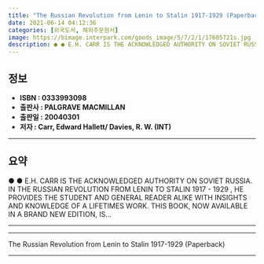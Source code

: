 ```yaml
---
title: "The Russian Revolution from Lenin to Stalin 1917-1929 (Paperback)"
date: 2021-06-14 04:12:36
categories: [외국도서, 해외주문원서]
image: https://bimage.interpark.com/goods_image/5/7/2/1/17605721s.jpg
description: ● ● E.H. CARR IS THE ACKNOWLEDGED AUTHORITY ON SOVIET RUSSIA. IN THE RUSSIAN REVOLUTION FROM LENIN TO STALIN 1917 - 1929 , HE PROVIDES THE STUDENT AND GENERAL
---
```


## **정보**

- **ISBN : 0333993098**
- **출판사 : PALGRAVE MACMILLAN**
- **출판일 : 20040301**
- **저자 : Carr, Edward Hallett/ Davies, R. W. (INT)**

------



## **요약**

●  ●  E.H. CARR IS THE ACKNOWLEDGED AUTHORITY ON SOVIET RUSSIA. IN THE RUSSIAN REVOLUTION FROM LENIN TO STALIN 1917 - 1929 , HE PROVIDES THE STUDENT AND GENERAL READER ALIKE WITH INSIGHTS AND KNOWLEDGE OF A LIFETIMES WORK. THIS BOOK, NOW AVAILABLE IN A BRAND NEW EDITION, IS... 

------



------


The Russian Revolution from Lenin to Stalin 1917-1929 (Paperback) 

------


